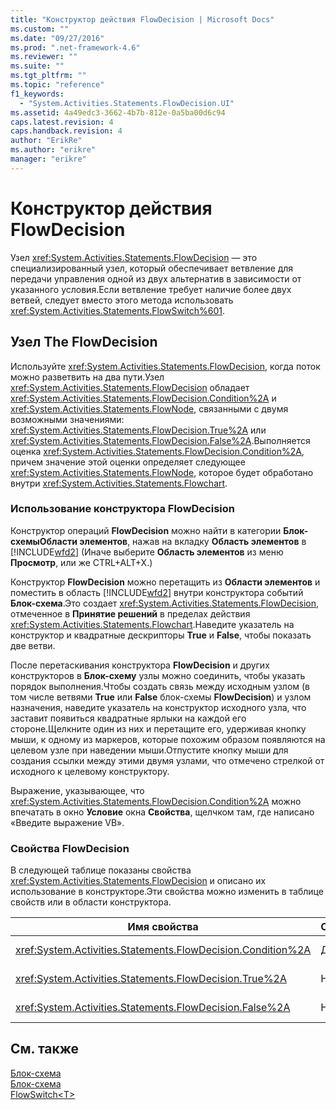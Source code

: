 ```yaml
---
title: "Конструктор действия FlowDecision | Microsoft Docs"
ms.custom: ""
ms.date: "09/27/2016"
ms.prod: ".net-framework-4.6"
ms.reviewer: ""
ms.suite: ""
ms.tgt_pltfrm: ""
ms.topic: "reference"
f1_keywords: 
  - "System.Activities.Statements.FlowDecision.UI"
ms.assetid: 4a49edc3-3662-4b7b-812e-0a5ba00d6c94
caps.latest.revision: 4
caps.handback.revision: 4
author: "ErikRe"
ms.author: "erikre"
manager: "erikre"
---
```

# Конструктор действия FlowDecision
Узел <xref:System.Activities.Statements.FlowDecision> — это специализированный узел, который обеспечивает ветвление для передачи управления одной из двух альтернатив в зависимости от указанного условия.Если ветвление требует наличие более двух ветвей, следует вместо этого метода использовать <xref:System.Activities.Statements.FlowSwitch%601>.  
  
## Узел The FlowDecision  
 Используйте <xref:System.Activities.Statements.FlowDecision>, когда поток можно разветвить на два пути.Узел <xref:System.Activities.Statements.FlowDecision> обладает <xref:System.Activities.Statements.FlowDecision.Condition%2A> и <xref:System.Activities.Statements.FlowNode>, связанными с двумя возможными значениями: <xref:System.Activities.Statements.FlowDecision.True%2A> или <xref:System.Activities.Statements.FlowDecision.False%2A>.Выполняется оценка <xref:System.Activities.Statements.FlowDecision.Condition%2A>, причем значение этой оценки определяет следующее <xref:System.Activities.Statements.FlowNode>, которое будет обработано внутри <xref:System.Activities.Statements.Flowchart>.  
  
### Использование конструктора FlowDecision  
 Конструктор операций **FlowDecision** можно найти в категории **Блок\-схемыОбласти элементов**, нажав на вкладку **Область элементов** в [!INCLUDE[wfd2](../workflow-designer/includes/wfd2_md.md)] \(Иначе выберите **Область элементов** из меню **Просмотр**, или же CTRL\+ALT\+X.\)  
  
 Конструктор **FlowDecision** можно перетащить из **Области элементов** и поместить в область [!INCLUDE[wfd2](../workflow-designer/includes/wfd2_md.md)] внутри конструктора событий **Блок\-схема**.Это создает <xref:System.Activities.Statements.FlowDecision>, отмеченное в **Принятие решений** в пределах действия <xref:System.Activities.Statements.Flowchart>.Наведите указатель на конструктор и квадратные дескрипторы **True** и **False**, чтобы показать две ветви.  
  
 После перетаскивания конструктора **FlowDecision** и других конструкторов в **Блок\-схему** узлы можно соединить, чтобы указать порядок выполнения.Чтобы создать связь между исходным узлом \(в том числе ветвями **True** или **False** блок\-схемы **FlowDecision**\) и узлом назначения, наведите указатель на конструктор исходного узла, что заставит появиться квадратные ярлыки на каждой его стороне.Щелкните один из них и перетащите его, удерживая кнопку мыши, к одному из маркеров, которые похожим образом появляются на целевом узле при наведении мыши.Отпустите кнопку мыши для создания ссылки между этими двумя узлами, что отмечено стрелкой от исходного к целевому конструктору.  
  
 Выражение, указывающее, что <xref:System.Activities.Statements.FlowDecision.Condition%2A> можно впечатать в окно **Условие** окна **Свойства**, щелчком там, где написано «Введите выражение VB».  
  
### Свойства FlowDecision  
 В следующей таблице показаны свойства <xref:System.Activities.Statements.FlowDecision> и описано их использование в конструкторе.Эти свойства можно изменить в таблице свойств или в области конструктора.  
  
|Имя свойства|Обязательное|Использование|  
|------------------|------------------|-------------------|  
|<xref:System.Activities.Statements.FlowDecision.Condition%2A>|Да|Условие, которое определяет, какой из путей будет использован потоком данных.|  
|<xref:System.Activities.Statements.FlowDecision.True%2A>|Нет|Путь, предпринятый при удовлетворении условия <xref:System.Activities.Statements.FlowDecision.Condition%2A>.|  
|<xref:System.Activities.Statements.FlowDecision.False%2A>|Нет|Путь, предпринятый при неудовлетворении условия <xref:System.Activities.Statements.FlowDecision.Condition%2A>.|  
  
## См. также  
 [Блок\-схема](../workflow-designer/flowchart-activity-designers.md)   
 [Блок\-схема](../workflow-designer/flowchart-activity-designer.md)   
 [FlowSwitch\<T\>](../workflow-designer/flowswitch-t-activity-designer.md)